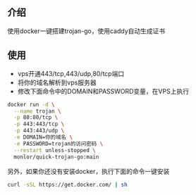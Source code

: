 ## 介绍

使用docker一键搭建trojan-go，使用caddy自动生成证书

## 使用

* vps开通443/tcp,443/udp,80/tcp端口
* 将你的域名解析到vps服务器
* 修改下面命令中的DOMAIN和PASSWORD变量，在VPS上执行

```bash
docker run -d \
  --name trojan \
  -p 80:80/tcp \
  -p 443:443/tcp \
  -p 443:443/udp \
  -e DOMAIN=你的域名 \
  -e PASSWORD=trojan的访问密码 \
  --restart unless-stopped \
  monlor/quick-trojan-go:main
```

另外，如果你还没有安装docker，执行下面的命令一键安装

```bash
curl -sSL https://get.docker.com/ | sh
```